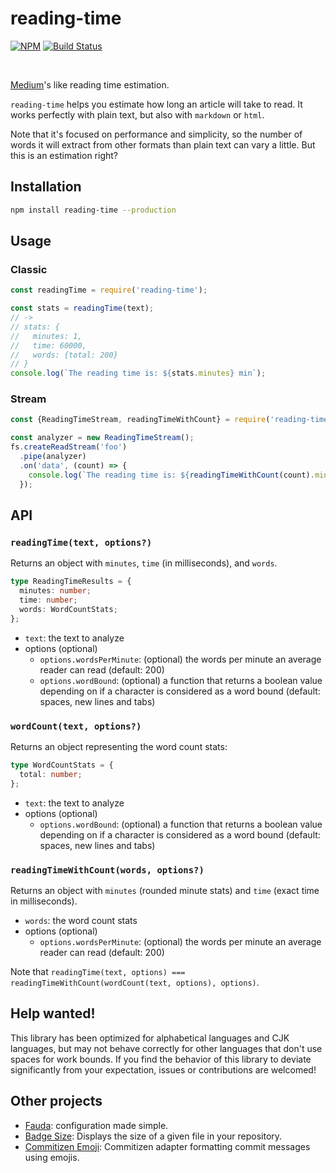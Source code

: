 # reading-time

[![NPM](http://img.shields.io/npm/v/reading-time.svg)](https://www.npmjs.org/package/reading-time) [![Build Status](http://img.shields.io/travis/ngryman/reading-time.svg)](https://travis-ci.org/ngryman/reading-time)

<br>

[Medium]'s like reading time estimation.

`reading-time` helps you estimate how long an article will take to read.
It works perfectly with plain text, but also with `markdown` or `html`.

Note that it's focused on performance and simplicity, so the number of words it will extract from other formats than plain text can vary a little. But this is an estimation right?

[medium]: https://medium.com

## Installation

```sh
npm install reading-time --production
```

## Usage

### Classic

```javascript
const readingTime = require('reading-time');

const stats = readingTime(text);
// ->
// stats: {
//   minutes: 1,
//   time: 60000,
//   words: {total: 200}
// }
console.log(`The reading time is: ${stats.minutes} min`);
```

### Stream

```javascript
const {ReadingTimeStream, readingTimeWithCount} = require('reading-time');

const analyzer = new ReadingTimeStream();
fs.createReadStream('foo')
  .pipe(analyzer)
  .on('data', (count) => {
    console.log(`The reading time is: ${readingTimeWithCount(count).minutes} min`);
  });
```

## API

### `readingTime(text, options?)`

Returns an object with `minutes`, `time` (in milliseconds), and `words`.

```ts
type ReadingTimeResults = {
  minutes: number;
  time: number;
  words: WordCountStats;
};
```

- `text`: the text to analyze
- options (optional)
  - `options.wordsPerMinute`: (optional) the words per minute an average reader can read (default: 200)
  - `options.wordBound`: (optional) a function that returns a boolean value depending on if a character is considered as a word bound (default: spaces, new lines and tabs)

### `wordCount(text, options?)`

Returns an object representing the word count stats:

```ts
type WordCountStats = {
  total: number;
};
```

- `text`: the text to analyze
- options (optional)
  - `options.wordBound`: (optional) a function that returns a boolean value depending on if a character is considered as a word bound (default: spaces, new lines and tabs)

### `readingTimeWithCount(words, options?)`

Returns an object with `minutes` (rounded minute stats) and `time` (exact time in milliseconds).

- `words`: the word count stats
- options (optional)
  - `options.wordsPerMinute`: (optional) the words per minute an average reader can read (default: 200)

Note that `readingTime(text, options) === readingTimeWithCount(wordCount(text, options), options)`.

## Help wanted!

This library has been optimized for alphabetical languages and CJK languages, but may not behave correctly for other languages that don't use spaces for work bounds. If you find the behavior of this library to deviate significantly from your expectation, issues or contributions are welcomed!

## Other projects

- [Fauda](https://github.com/ngryman/fauda): configuration made simple.
- [Badge Size](https://github.com/ngryman/badge-size): Displays the size of a given file in your repository.
- [Commitizen Emoji](https://github.com/ngryman/cz-emoji): Commitizen adapter formatting commit messages using emojis.
